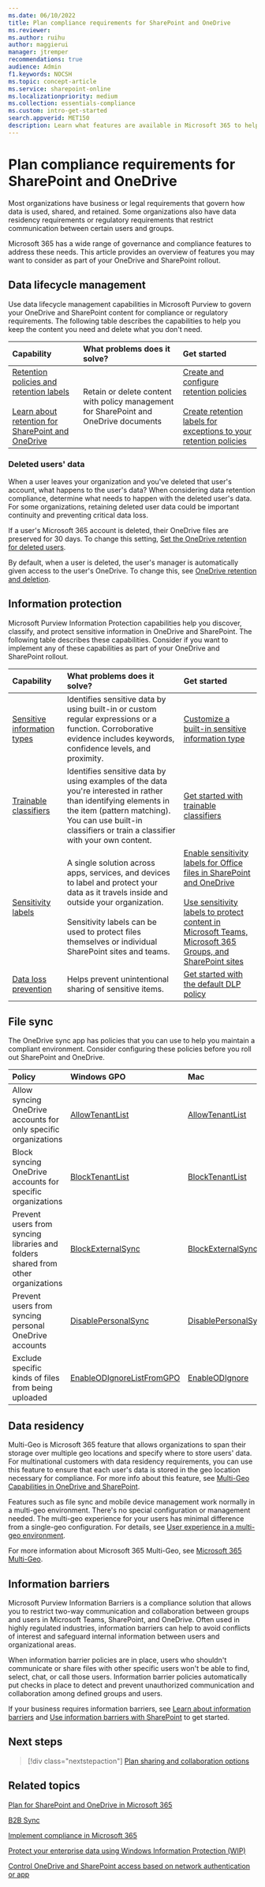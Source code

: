 ```yaml
---
ms.date: 06/10/2022
title: Plan compliance requirements for SharePoint and OneDrive
ms.reviewer: 
ms.author: ruihu
author: maggierui
manager: jtremper
recommendations: true
audience: Admin
f1.keywords: NOCSH
ms.topic: concept-article
ms.service: sharepoint-online
ms.localizationpriority: medium
ms.collection: essentials-compliance
ms.custom: intro-get-started
search.appverid: MET150
description: Learn what features are available in Microsoft 365 to help you plan your compliance requirements for SharePoint and OneDrive.
---
```


# Plan compliance requirements for SharePoint and OneDrive

Most organizations have business or legal requirements that govern how data is used, shared, and retained. Some organizations also have data residency requirements or regulatory requirements that restrict communication between certain users and groups.

Microsoft 365 has a wide range of governance and compliance features to address these needs. This article provides an overview of features you may want to consider as part of your OneDrive and SharePoint rollout.

## Data lifecycle management

Use data lifecycle management capabilities in Microsoft Purview to govern your OneDrive and SharePoint content for compliance or regulatory requirements. The following table describes the capabilities to help you keep the content you need and delete what you don't need.

|Capability|What problems does it solve?|Get started|
|:------|:------------|:----------------------------|
|[Retention policies and retention labels](/microsoft-365/compliance/retention)<br /><br />[Learn about retention for SharePoint and OneDrive](/microsoft-365/compliance/retention-policies-sharepoint) | Retain or delete content with policy management for SharePoint and OneDrive documents | [Create and configure retention policies](/microsoft-365/compliance/create-retention-policies) <br /><br /> [Create retention labels for exceptions to your retention policies](/microsoft-365/compliance/create-retention-labels-information-governance)|

### Deleted users' data

When a user leaves your organization and you've deleted that user's account, what happens to the user's data? When considering data retention compliance, determine what needs to happen with the deleted user's data. For some organizations, retaining deleted user data could be important continuity and preventing critical data loss. 

If a user's Microsoft 365 account is deleted, their OneDrive files are preserved for 30 days. To change this setting, [Set the OneDrive retention for deleted users](/onedrive/set-retention).

By default, when a user is deleted, the user's manager is automatically given access to the user's OneDrive. To change this, see [OneDrive retention and deletion](/onedrive/retention-and-deletion).

## Information protection

Microsoft Purview Information Protection capabilities help you discover, classify, and protect sensitive information in OneDrive and SharePoint. The following table describes these capabilities. Consider if you want to implement any of these capabilities as part of your OneDrive and SharePoint rollout.

|Capability|What problems does it solve?|Get started|
|:------|:------------|:--------------------|
|[Sensitive information types](/microsoft-365/compliance/sensitive-information-type-learn-about)| Identifies sensitive data by using built-in or custom regular expressions or a function. Corroborative evidence includes keywords, confidence levels, and proximity.| [Customize a built-in sensitive information type](/microsoft-365/compliance/customize-a-built-in-sensitive-information-type)|
|[Trainable classifiers](/microsoft-365/compliance/classifier-learn-about)| Identifies sensitive data by using examples of the data you're interested in rather than identifying elements in the item (pattern matching). You can use built-in classifiers or train a classifier with your own content.| [Get started with trainable classifiers](/microsoft-365/compliance/classifier-get-started-with) |
|[Sensitivity labels](/microsoft-365/compliance/sensitivity-labels)| A single solution across apps, services, and devices to label and protect your data as it travels inside and outside your organization. <br /><br /> Sensitivity labels can be used to protect files themselves or individual SharePoint sites and teams.|[Enable sensitivity labels for Office files in SharePoint and OneDrive](/microsoft-365/compliance/sensitivity-labels-sharepoint-onedrive-files) <br /><br /> [Use sensitivity labels to protect content in Microsoft Teams, Microsoft 365 Groups, and SharePoint sites](/microsoft-365/compliance/sensitivity-labels-teams-groups-sites)|
|[Data loss prevention](/microsoft-365/compliance/dlp-learn-about-dlp)| Helps prevent unintentional sharing of sensitive items. | [Get started with the default DLP policy](/microsoft-365/compliance/get-started-with-the-default-dlp-policy)|

## File sync

The OneDrive sync app has policies that you can use to help you maintain a compliant environment. Consider configuring these policies before you roll out SharePoint and OneDrive.

|Policy|Windows GPO|Mac|
|:-----|:----------|:--|
|Allow syncing OneDrive accounts for only specific organizations|[AllowTenantList](/onedrive/use-group-policy#allow-syncing-onedrive-accounts-for-only-specific-organizations)|[AllowTenantList](/onedrive/deploy-and-configure-on-macos#allowtenantlist)|
|Block syncing OneDrive accounts for specific organizations|[BlockTenantList](/onedrive/use-group-policy#block-syncing-onedrive-accounts-for-specific-organizations)|[BlockTenantList](/onedrive/deploy-and-configure-on-macos#blocktenantlist)|
|Prevent users from syncing libraries and folders shared from other organizations|[BlockExternalSync](/onedrive/use-group-policy#prevent-users-from-syncing-libraries-and-folders-shared-from-other-organizations)|[BlockExternalSync](/onedrive/deploy-and-configure-on-macos#blockexternalsync)|
|Prevent users from syncing personal OneDrive accounts|[DisablePersonalSync](/onedrive/use-group-policy#prevent-users-from-syncing-personal-onedrive-accounts)|[DisablePersonalSync](/onedrive/deploy-and-configure-on-macos#disablepersonalsync)|
|Exclude specific kinds of files from being uploaded|[EnableODIgnoreListFromGPO](/onedrive/use-group-policy#exclude-specific-kinds-of-files-from-being-uploaded)|[EnableODIgnore](/onedrive/deploy-and-configure-on-macos#enableodignore)|

## Data residency

Multi-Geo is Microsoft 365 feature that allows organizations to span their storage over multiple geo locations and specify where to store users' data. For multinational customers with data residency requirements, you can use this feature to ensure that each user's data is stored in the geo location necessary for compliance. For more info about this feature, see [Multi-Geo Capabilities in OneDrive and SharePoint](/office365/enterprise/multi-geo-capabilities-in-onedrive-and-sharepoint-online-in-office-365/).

Features such as file sync and mobile device management work normally in a multi-geo environment. There's no special configuration or management needed. The multi-geo experience for your users has minimal difference from a single-geo configuration. For details, see [User experience in a multi-geo environment](/office365/enterprise/multi-geo-user-experience/).

For more information about Microsoft 365 Multi-Geo, see [Microsoft 365 Multi-Geo](/microsoft-365/enterprise/microsoft-365-multi-geo).

## Information barriers

Microsoft Purview Information Barriers is a compliance solution that allows you to restrict two-way communication and collaboration between groups and users in Microsoft Teams, SharePoint, and OneDrive. Often used in highly regulated industries, information barriers can help to avoid conflicts of interest and safeguard internal information between users and organizational areas.

When information barrier policies are in place, users who shouldn't communicate or share files with other specific users won't be able to find, select, chat, or call those users. Information barrier policies automatically put checks in place to detect and prevent unauthorized communication and collaboration among defined groups and users.

If your business requires information barriers, see [Learn about information barriers](/microsoft-365/compliance/information-barriers) and [Use information barriers with SharePoint](/sharepoint/information-barriers) to get started.

## Next steps

> [!div class="nextstepaction"]
> [Plan sharing and collaboration options](collaboration-options.md)

## Related topics

[Plan for SharePoint and OneDrive in Microsoft 365](plan-for-sharepoint-onedrive.md)

[B2B Sync](/onedrive/b2b-sync)

[Implement compliance in Microsoft 365](/training/paths/implement-data-governance-microsoft-365-intelligence/)

[Protect your enterprise data using Windows Information Protection (WIP)](/windows/security/information-protection/windows-information-protection/protect-enterprise-data-using-wip)

[Control OneDrive and SharePoint access based on network authentication or app](/onedrive/control-access-based-on-network-location-or-app)

